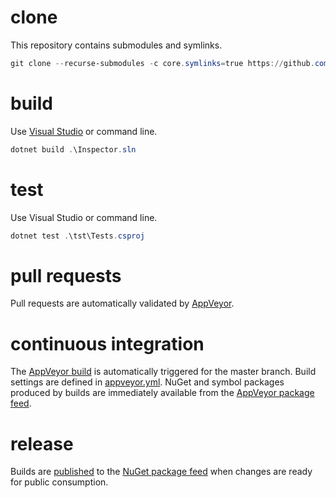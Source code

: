 # clone
This repository contains submodules and symlinks.
```PowerShell
git clone --recurse-submodules -c core.symlinks=true https://github.com/olegsych/inspector.git
```

# build
Use [Visual Studio](https://visualstudio.microsoft.com/downloads) or command line.
```PowerShell
dotnet build .\Inspector.sln
```

# test
Use Visual Studio or command line.
```PowerShell
dotnet test .\tst\Tests.csproj
```

# pull requests
Pull requests are automatically validated by [AppVeyor](https://ci.appveyor.com/project/olegsych/inspector).

# continuous integration
The [AppVeyor build](https://ci.appveyor.com/project/olegsych/inspector) is automatically triggered for the master branch.
Build settings are defined in [appveyor.yml](./appveyor.yml).
NuGet and symbol packages produced by builds are immediately available from the [AppVeyor package feed](https://ci.appveyor.com/nuget/inspector).

# release
Builds are [published](https://ci.appveyor.com/project/olegsych/inspector/deployments) to the
[NuGet package feed](https://www.nuget.org/packages/inspector) when changes are ready for public consumption.
